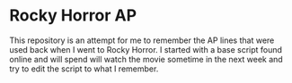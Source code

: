 # Rocky Horror AP

This repository is an attempt for me to remember the AP lines that were used back when I went to Rocky Horror.  I started with a base script found online and will spend will watch the movie sometime in the next week and try to edit the script to what I remember.
